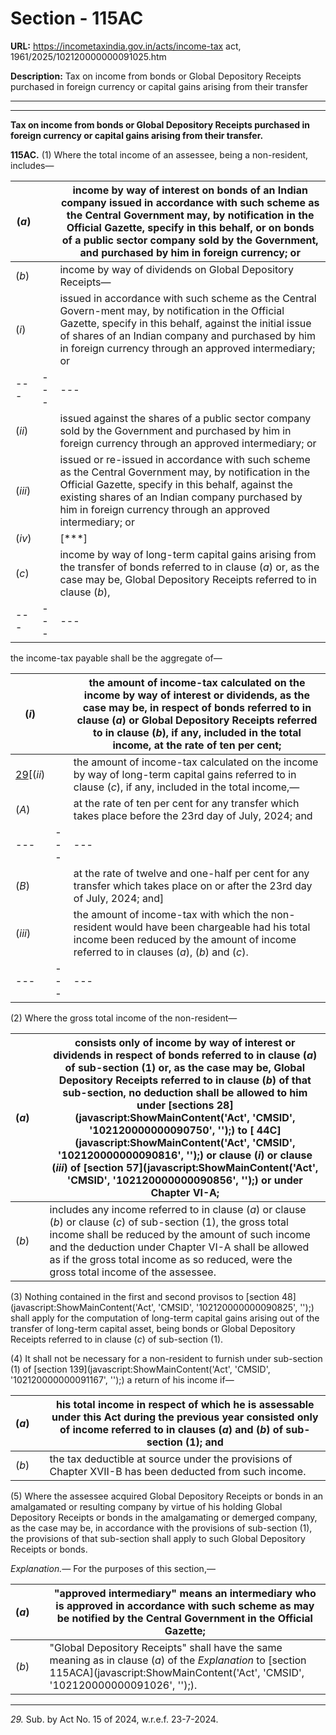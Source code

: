 # Section - 115AC

**URL:** https://incometaxindia.gov.in/acts/income-tax act, 1961/2025/102120000000091025.htm

**Description:** Tax on income from bonds or Global Depository Receipts purchased in foreign currency or capital gains arising from their transfer

---

****

**Tax on income from bonds or Global Depository Receipts purchased in foreign currency or capital gains arising from their transfer.**

**115AC.** (1) Where the total income of an assessee, being a non-resident, includes—

(_a_) |  |  income by way of interest on bonds of an Indian company issued in accordance with such scheme as the Central Government may, by notification in the Official Gazette, specify in this behalf, or on bonds of a public sector company sold by the Government, and purchased by him in foreign currency; or  
---|---|---  
(_b_) |  |  income by way of dividends on Global Depository Receipts—  
(_i_) |  |  issued in accordance with such scheme as the Central Govern-ment may, by notification in the Official Gazette, specify in this behalf, against the initial issue of shares of an Indian company and purchased by him in foreign currency through an approved intermediary; or  
---|---|---  
(_ii_) |  |  issued against the shares of a public sector company sold by the Government and purchased by him in foreign currency through an approved intermediary; or  
(_iii_) |  |  issued or re-issued in accordance with such scheme as the Central Government may, by notification in the Official Gazette, specify in this behalf, against the existing shares of an Indian company purchased by him in foreign currency through an approved intermediary; or  
(_iv_) |  |  [***]  
(_c_) |  |  income by way of long-term capital gains arising from the transfer of bonds referred to in clause (_a_) or, as the case may be, Global Depository Receipts referred to in clause (_b_),  
---|---|---  
  
the income-tax payable shall be the aggregate of—

(_i_) |  |  the amount of income-tax calculated on the income by way of interest or dividends, as the case may be, in respect of bonds referred to in clause (_a_) or Global Depository Receipts referred to in clause (_b_), if any, included in the total income, at the rate of ten per cent;  
---|---|---  
[29](javascript:ShowFootnote\('fn29'\);)[(_ii_) |  |  the amount of income-tax calculated on the income by way of long-term capital gains referred to in clause (_c_), if any, included in the total income,—  
(_A_) |  |  at the rate of ten per cent for any transfer which takes place before the 23rd day of July, 2024; and  
---|---|---  
(_B_) |  |  at the rate of twelve and one-half per cent for any transfer which takes place on or after the 23rd day of July, 2024; and]  
(_iii_) |  |  the amount of income-tax with which the non-resident would have been chargeable had his total income been reduced by the amount of income referred to in clauses (_a_), (_b_) and (_c_).  
---|---|---  
  
(2) Where the gross total income of the non-resident—

(_a_) |  |  consists only of income by way of interest or dividends in respect of bonds referred to in clause (_a_) of sub-section (1) or, as the case may be, Global Depository Receipts referred to in clause (_b_) of that sub-section, no deduction shall be allowed to him under [sections 28](javascript:ShowMainContent\('Act', 'CMSID', '102120000000090750', ''\);) to [ 44C](javascript:ShowMainContent\('Act', 'CMSID', '102120000000090816', ''\);) or clause (_i_) or clause (_iii_) of [section 57](javascript:ShowMainContent\('Act', 'CMSID', '102120000000090856', ''\);) or under Chapter VI-A;  
---|---|---  
(_b_) |  |  includes any income referred to in clause (_a_) or clause (_b_) or clause (_c_) of sub-section (1), the gross total income shall be reduced by the amount of such income and the deduction under Chapter VI-A shall be allowed as if the gross total income as so reduced, were the gross total income of the assessee.  
  
(3) Nothing contained in the first and second provisos to [section 48](javascript:ShowMainContent\('Act', 'CMSID', '102120000000090825', ''\);) shall apply for the computation of long-term capital gains arising out of the transfer of long-term capital asset, being bonds or Global Depository Receipts referred to in clause (_c_) of sub-section (1).

(4) It shall not be necessary for a non-resident to furnish under sub-section (1) of [section 139](javascript:ShowMainContent\('Act', 'CMSID', '102120000000091167', ''\);) a return of his income if—

(_a_) |  |  his total income in respect of which he is assessable under this Act during the previous year consisted only of income referred to in clauses (_a_) and (_b_) of sub-section (1); and  
---|---|---  
(_b_) |  |  the tax deductible at source under the provisions of Chapter XVII-B has been deducted from such income.  
  
(5) Where the assessee acquired Global Depository Receipts or bonds in an amalgamated or resulting company by virtue of his holding Global Depository Receipts or bonds in the amalgamating or demerged company, as the case may be, in accordance with the provisions of sub-section (1), the provisions of that sub-section shall apply to such Global Depository Receipts or bonds.

_Explanation.—_ For the purposes of this section,—

(_a_) |  |  "approved intermediary" means an intermediary who is approved in accordance with such scheme as may be notified by the Central Government in the Official Gazette;  
---|---|---  
(_b_) |  |  "Global Depository Receipts" shall have the same meaning as in clause (_a_) of the _Explanation_ to [section 115ACA](javascript:ShowMainContent\('Act', 'CMSID', '102120000000091026', ''\);).  
  
* * *

_29._ Sub. by Act No. 15 of 2024, w.r.e.f. 23-7-2024.